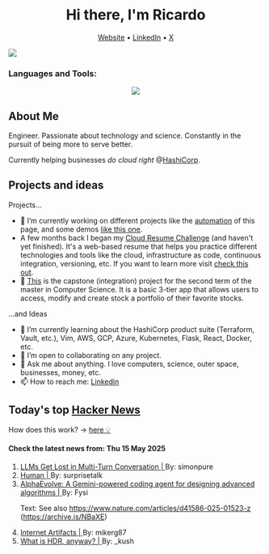 
<!-- This is an HTML comment in your markdown file -->

<h1 align="center">Hi there, I'm Ricardo</h1>
<p align="center">
  <a href="https://www.ricardorompar.com" target="_blank">Website</a> •
  <a href="https://www.linkedin.com/in/ricardorompar/" target="_blank">LinkedIn</a> •
  <a href="https://twitter.com/ricardorompar" target="_blank">X</a>
</p>
<img src="https://badges.pufler.dev/visits/{ricardorompar}/{ricardorompar}"/>

<h3 align="left">Languages and Tools:</h3>
<p align="center">
  <a href="https://skillicons.dev" target="_blank">
    <img src="https://skillicons.dev/icons?i=terraform,aws,gcp,azure,git,python,kubernetes,react,js,docker,ubuntu" />
  </a>
</p>

<h2>About Me</h2>
Engineer. Passionate about technology and science. Constantly in the pursuit of being more to serve better.

Currently helping businesses <i>do cloud right</i> @<a href="https://github.com/hashicorp" target="_blank">HashiCorp</a>.

<h2>Projects and ideas</h2>
Projects...
<ul>
  <li>🔭 I’m currently working on different projects like the <a href="https://github.com/ricardorompar/ricardorompar/blob/main/automate.py">automation</a> of this page, and some demos <a href="https://github.com/ricardorompar/boundary-ansible-demo">like this one</a>.
  </li>

  <li >A few months back I began my <a href="https://github.com/ricardorompar/cloudResumeChallenge">Cloud Resume Challenge</a> (and haven't yet finished). It's a web-based resume that helps you practice different technologies and tools like the cloud, infrastructure as code, continuous integration, versioning, etc. If you want to learn more visit <a href="https://cloudresumechallenge.dev/docs/the-challenge/aws/" target="_blank">check this out</a>.
  </li>

  <li>🔭 <a href="https://github.com/ricardorompar/capstoneT2">This</a> is the capstone (integration) project for the second term of the master in Computer Science. It is a basic 3-tier app that allows users to access, modify and create stock a portfolio of their favorite stocks.
  </li>
</ul>
...and Ideas
<ul>
  <li>🌱 I’m currently learning about the HashiCorp product suite (Terraform, Vault, etc.), Vim, AWS, GCP, Azure, Kubernetes, Flask, React, Docker, etc.
  </li>
  <li>👯 I’m open to collaborating on any project.</li>
  <li>💬 Ask me about anything. I love computers, science, outer space, businesses, money, etc.</li>
  <li>📫 How to reach me: <a href="https://www.linkedin.com/in/ricardorompar/" target="_blank">Linkedin</a></li>
</ul>

<h2>Today's top <a href='https://news.ycombinator.com/' target="_blank">Hacker News</a></h2>
How does this work? -> <a href='./AUTOMATIC.md'>here 💡</a>

<h4>Check the latest news from: Thu 15 May 2025</h4>
<ol>
<li>
    <a href=https://arxiv.org/abs/2505.06120 target="_blank">
        LLMs Get Lost in Multi-Turn Conversation |
    </a>
    By: simonpure
</li>

<li>
    <a href=https://quarter--mile.com/Human target="_blank">
        Human |
    </a>
    By: surprisetalk
</li>

<li>
    <a href=https://deepmind.google/discover/blog/alphaevolve-a-gemini-powered-coding-agent-for-designing-advanced-algorithms/ target="_blank">
        AlphaEvolve: A Gemini-powered coding agent for designing advanced algorithms |
    </a>
    By: Fysi
</li>

<p>
Text: See also <a href="https:&#x2F;&#x2F;www.nature.com&#x2F;articles&#x2F;d41586-025-01523-z" rel="nofollow">https:&#x2F;&#x2F;www.nature.com&#x2F;articles&#x2F;d41586-025-01523-z</a> (<a href="https:&#x2F;&#x2F;archive.is&#x2F;NBaXE" rel="nofollow">https:&#x2F;&#x2F;archive.is&#x2F;NBaXE</a>) </br>
</p>

<li>
    <a href=https://neal.fun/internet-artifacts/ target="_blank">
        Internet Artifacts |
    </a>
    By: mikerg87
</li>

<li>
    <a href=https://www.lux.camera/what-is-hdr/ target="_blank">
        What is HDR, anyway? |
    </a>
    By: _kush
</li>
</ol>